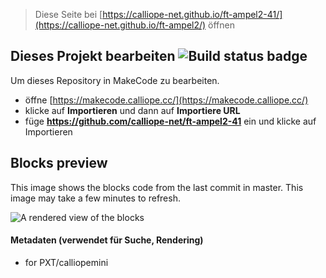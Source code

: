 
> Diese Seite bei [https://calliope-net.github.io/ft-ampel2-41/](https://calliope-net.github.io/ft-ampel2/) öffnen

## Dieses Projekt bearbeiten ![Build status badge](https://github.com/calliope-net/ft-ampel2-41/workflows/MakeCode/badge.svg)

Um dieses Repository in MakeCode zu bearbeiten.

* öffne [https://makecode.calliope.cc/](https://makecode.calliope.cc/)
* klicke auf **Importieren** und dann auf **Importiere URL**
* füge **https://github.com/calliope-net/ft-ampel2-41** ein und klicke auf Importieren

## Blocks preview

This image shows the blocks code from the last commit in master.
This image may take a few minutes to refresh.

![A rendered view of the blocks](https://github.com/calliope-net/ft-ampel2-41/raw/master/.github/makecode/blocks.png)

#### Metadaten (verwendet für Suche, Rendering)

* for PXT/calliopemini
